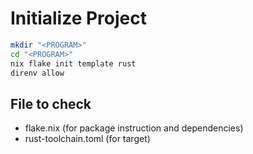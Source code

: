 # Initialize Project
```sh
mkdir "<PROGRAM>"
cd "<PROGRAM>"
nix flake init template rust
direnv allow
```
## File to check
- flake.nix (for package instruction and dependencies)
- rust-toolchain.toml (for target)